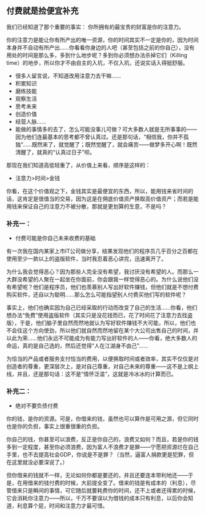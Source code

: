 ## 付费就是捡便宜补充


我们已经知道了那个重要的事实：
你所拥有的最宝贵的财富是你的注意力。

你的注意力是能让你有所产出的唯一资源，你的时间其实不一定是你的，因为时间本身并不自动有所产出……你看看你身边的人吧（甚至包括之前的你自己），没有用处的时间是那么多，多到什么地步呢？多到你必须想办法杀掉它们（Killing time）的地步，所以你才不由自主的入坑，不仅入坑，还说实话入得挺舒服。
* 很多人留言说，不知道改用注意力去干嘛……
* 积累知识
* 磨练技能
* 观察生活
* 思考未来
* 创造价值
* 经营人脉……
* 能做的事情多的去了，怎么可能没事儿可做？可大多数人就是无所事事的——因为他们连最基本的思考都不曾认真过。还是那句话，“相信我，你并不孤独”……既然来了，就觉醒了；既然觉醒了，就会痛苦——做梦多开心啊！既然清醒了，就真的“认真过日子”呗。

那现在我们知道高低轻重了，从价值上来看，顺序是这样的：
* 注意力>时间>金钱

你看，在这个价值观之下，金钱其实是最便宜的东西，所以，能用钱来省时间的话，这肯定是很值当的交易，因为这是在佣底价值资产换取高价值资产；而若是能用钱来保证自己的注意力不被分散，那就是更划算的生意，不是吗？

### 补充一：
* 付费可能是你自己未来收费的基础

有一次我在国内某家上市IT公司做分享，结果发现他们的程序员几乎百分之百都在使用至少一款以上的盗版软件，当时我忍着恶心讲完，迅速离开了。

为什么我会觉得恶心？因为那些人完全没有希望，我讨厌没有希望的人。而那么一大群没希望的人聚在一起坐在你面前，你会跟我一样觉得恶心的。为什么说他们没有希望呢？他们是程序员，他们也羡慕别人写出好软件赚钱，但他们就是不想付费购买软件，还自以为聪明……那么怎么可能指望别人付费买他们写的软件呢？

事实上，他们也确实因为自己已经采取的行动而改变了自己的生活……你看，他们想办法“免费”使用盗版软件（其实只是没花钱而已，花了时间花了注意力去找盗版），于是，他们脑子里自然而然地就认为写好软件赚钱不大可能，所以，他们也不会往这个方向使劲，所以他们就自然而然地留在某个大公司出售自己的时间，并以此为荣……他们永远不可能成为有能力写出好软件的人——你看，绝大多数人的命运，真的是自己选的，然后还觉得“人在江湖身不由己”……

为恰当的产品或者服务支付恰当的费用，以便换取时间或者效率，其实不仅仅是对创造者的尊重，更深层次上，是对自己尊重，对自己未来的尊重——这不是上纲上线，并且，还是那句话：这不是“情怀泛滥”，这就是冷冰冰的计算而已。

### 补充二：
* 绝对不要负债付费

你的钱，是你的资源。可是，你借来的钱，虽然也可以算作是可用之源，但它同时也是你的负担，事实上很重很重的负担。

你自己的钱，你甚至可以浪费，反正是你自己的，浪费又如何？而且，若是你的钱多到一定程度，甚至你必须浪费，因为富人不浪费才是罪——宁愿把资源烂在自己手里，也不去提高社会GDP，你说是不是罪？（当然，逼富人捐款更是犯罪，但在这里就没必要深说了。）

但你借来的钱就不一样，无论如何你都是要还的，并且还要连本带利地还——于是，在用借来的钱付费的时候，大前提全变了。借来的钱是有成本的（利息），尽管借来只是瞬间的事情，可它随后就要耗费你的时间，还不上或者还得累的时候，它会消耗你注意力——所以，千万不要误以为借钱的成本只有利息，以后你会知道，利息算个屁，时间和注意力才最可惜。




